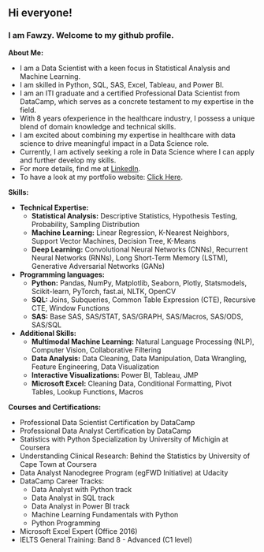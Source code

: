## Hi everyone!
### I am Fawzy. Welcome to my github profile.



**About Me:**
- I am a Data Scientist with a keen focus in Statistical Analysis and Machine Learning.
- I am skilled in Python, SQL, SAS, Excel, Tableau, and Power BI.
- I am an ITI graduate and a certified Professional Data Scientist from DataCamp, which serves as a concrete testament to my expertise in the field.
- With 8 years ofexperience in the healthcare industry, I possess a unique blend of domain knowledge and technical skills.
- I am excited about combining my expertise in healthcare with data science to drive meaningful impact in a Data Science role.
- Currently, I am actively seeking a role in Data Science where I can apply and further develop my skills.
- For more details, find me at [LinkedIn](https://www.linkedin.com/in/fawzy-almatary/).
- To have a look at my portfolio website: [Click Here](https://fawzyalmatary.com/).


**Skills:**
- **Technical Expertise:**
  * **Statistical Analysis:** Descriptive Statistics, Hypothesis Testing, Probability, Sampling Distribution
  *	**Machine Learning:** Linear Regression, K-Nearest Neighbors, Support Vector Machines, Decision Tree, K-Means
  *	**Deep Learning:** Convolutional Neural Networks (CNNs), Recurrent Neural Networks (RNNs), Long Short-Term Memory (LSTM), Generative Adversarial Networks (GANs)
- **Programming languages:**
  * **Python:** Pandas, NumPy, Matplotlib, Seaborn, Plotly, Statsmodels, Scikit-learn, PyTorch, fast.ai, NLTK, OpenCV
  * **SQL:** Joins, Subqueries, Common Table Expression (CTE), Recursive CTE, Window Functions
  * **SAS:** Base SAS, SAS/STAT, SAS/GRAPH, SAS/Macros, SAS/ODS, SAS/SQL
- **Additional Skills:**
  * **Multimodal Machine Learning:** Natural Language Processing (NLP), Computer Vision, Collaborative Filtering
  * **Data Analysis:** Data Cleaning, Data Manipulation, Data Wrangling, Feature Engineering, Data Visualization
  * **Interactive Visualizations:** Power BI, Tableau, JMP
  * **Microsoft Excel:** Cleaning Data, Conditional Formatting, Pivot Tables, Lookup Functions, Macros


**Courses and Certifications:**
- Professional Data Scientist Certification by DataCamp
- Professional Data Analyst Certification by DataCamp
- Statistics with Python Specialization by University of Michigin at Coursera
- Understanding Clinical Research: Behind the Statistics by University of Cape Town at Coursera
- Data Analyst Nanodegree Program (egFWD Initiative) at Udacity
- DataCamp Career Tracks:
  * Data Analyst with Python track
  * Data Analyst in SQL track
  * Data Analyst in Power BI track
  * Machine Learning Fundamentals with Python
  * Python Programming
- Microsoft Excel Expert (Office 2016)
- IELTS General Training: Band 8 - Advanced (C1 level)

